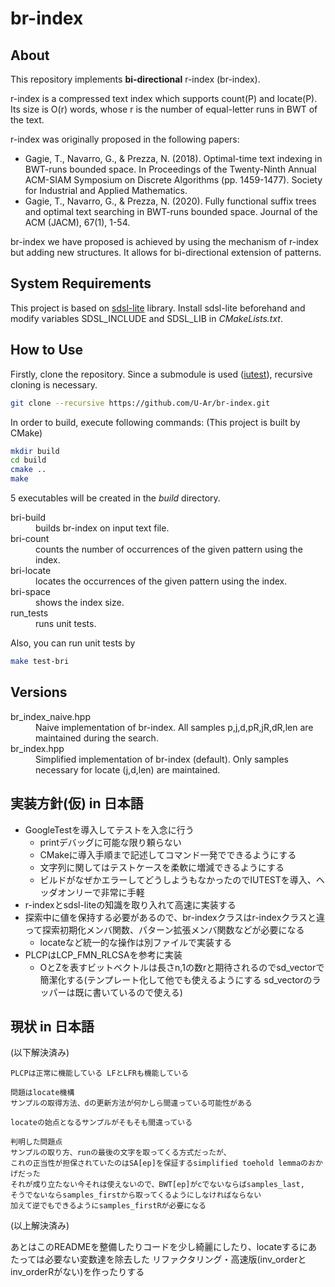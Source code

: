 # br-index

## About

This repository implements __bi-directional__ r-index (br-index).

r-index is a compressed text index which supports count(P) and locate(P).
Its size is O(r) words, whose r is the number of equal-letter runs in BWT of the text.

r-index was originally proposed in the following papers:
- Gagie, T., Navarro, G., & Prezza, N. (2018). Optimal-time text indexing in BWT-runs bounded space. In Proceedings of the Twenty-Ninth Annual ACM-SIAM Symposium on Discrete Algorithms (pp. 1459-1477). Society for Industrial and Applied Mathematics.
- Gagie, T., Navarro, G., & Prezza, N. (2020). Fully functional suffix trees and optimal text searching in BWT-runs bounded space. Journal of the ACM (JACM), 67(1), 1-54.

br-index we have proposed is achieved by using the mechanism of r-index but adding new structures. It allows for bi-directional extension of patterns.

## System Requirements

This project is based on [sdsl-lite](https://github.com/simongog/sdsl-lite) library.
Install sdsl-lite beforehand and modify variables SDSL_INCLUDE and SDSL_LIB in _CMakeLists.txt_.

## How to Use

Firstly, clone the repository. Since a submodule is used ([iutest](https://github.com/srz-zumix/iutest)), recursive cloning is necessary.
```bash
git clone --recursive https://github.com/U-Ar/br-index.git
```
In order to build, execute following commands: (This project is built by CMake)
```bash
mkdir build
cd build
cmake ..
make
```
5 executables will be created in the _build_ directory.
<dl>
	<dt>bri-build</dt>
	<dd>builds br-index on input text file.</dd>
	<dt>bri-count</dt>
	<dd>counts the number of occurrences of the given pattern using the index.</dd>
	<dt>bri-locate</dt>
	<dd>locates the occurrences of the given pattern using the index.</dd>
	<dt>bri-space</dt>
	<dd>shows the index size.</dd>
	<dt>run_tests</dt>
	<dd>runs unit tests.</dd>
</dl>

Also, you can run unit tests by
```bash
make test-bri
```

## Versions

<dl>
	<dt>br_index_naive.hpp</dt>
	<dd>Naive implementation of br-index. All samples p,j,d,pR,jR,dR,len are maintained during the search.</dd>
	<dt>br_index.hpp</dt>
	<dd>Simplified implementation of br-index (default). Only samples necessary for locate (j,d,len) are maintained.</dd>
</dl>

## 実装方針(仮) in 日本語

- GoogleTestを導入してテストを入念に行う
	- printデバッグに可能な限り頼らない
	- CMakeに導入手順まで記述してコマンド一発でできるようにする
	- 文字列に関してはテストケースを柔軟に増減できるようにする
	- ビルドがなぜかエラーしてどうしようもなかったのでIUTESTを導入、ヘッダオンリーで非常に手軽
- r-indexとsdsl-liteの知識を取り入れて高速に実装する
- 探索中に値を保持する必要があるので、br-indexクラスはr-indexクラスと違って探索初期化メンバ関数、パターン拡張メンバ関数などが必要になる
	- locateなど統一的な操作は別ファイルで実装する
- PLCPはLCP_FMN_RLCSAを参考に実装
	- OとZを表すビットベクトルは長さn,1の数rと期待されるのでsd_vectorで簡潔化する(テンプレート化して他でも使えるようにする sd_vectorのラッパーは既に書いているので使える)

## 現状 in 日本語

(以下解決済み)

	PLCPは正常に機能している LFとLFRも機能している

	問題はlocate機構
	サンプルの取得方法、dの更新方法が何かしら間違っている可能性がある

	locateの始点となるサンプルがそもそも間違っている

	判明した問題点
	サンプルの取り方、runの最後の文字を取ってくる方式だったが、
	これの正当性が担保されていたのはSA[ep]を保証するsimplified toehold lemmaのおかげだった
	それが成り立たない今それは使えないので、BWT[ep]がcでないならばsamples_last,
	そうでないならsamples_firstから取ってくるようにしなければならない
	加えて逆でもできるようにsamples_firstRが必要になる
(以上解決済み)


あとはこのREADMEを整備したりコードを少し綺麗にしたり、locateするにあたっては必要ない変数達を除去した
リファクタリング・高速版(inv_orderとinv_orderRがない)を作ったりする

